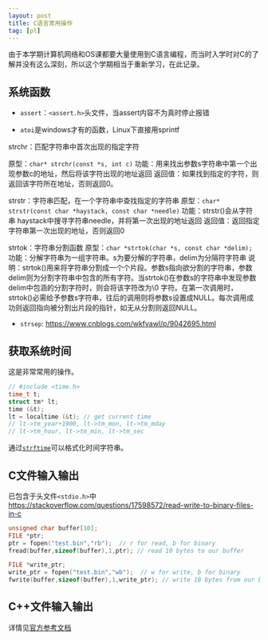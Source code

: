 ```yaml
---
layout: post
title: C语言常用操作
tag: [pl]
---
```


由于本学期计算机网络和OS课都要大量使用到C语言编程，而当时入学时对C的了解并没有这么深刻，所以这个学期相当于重新学习，在此记录。

<!--more-->

## 系统函数
* `assert`：`<assert.h>`头文件，当assert内容不为真时停止报错

* `atoi`是windows才有的函数，Linux下直接用sprintf

strchr：匹配字符串中首次出现的指定字符

原型：`char* strchr(const *s, int c)`
功能：用来找出参数s字符串中第一个出现参数c的地址，然后将该字符出现的地址返回
返回值：如果找到指定的字符，则返回该字符所在地址，否则返回0。

strstr：字符串匹配，在一个字符串中查找指定的字符串
原型：`char* strstr(const char *haystack, const char *needle)`
功能：strstr()会从字符串 haystack中搜寻字符串needle，并将第一次出现的地址返回
返回值：返回指定字符串第一次出现的地址，否则返回0

strtok：字符串分割函数
原型：`char *strtok(char *s, const char *delim);`
功能：分解字符串为一组字符串。s为要分解的字符串，delim为分隔符字符串
说明：strtok()用来将字符串分割成一个个片段。参数s指向欲分割的字符串，参数delim则为分割字符串中包含的所有字符。当strtok()在参数s的字符串中发现参数delim中包涵的分割字符时，则会将该字符改为\0 字符。在第一次调用时，strtok()必需给予参数s字符串，往后的调用则将参数s设置成NULL。每次调用成功则返回指向被分割出片段的指针，如无从分割则返回NULL。

* `strsep`: https://www.cnblogs.com/wkfvawl/p/9042695.html

## 获取系统时间
这是非常常用的操作。

```cpp
// #include <time.h>
time_t t;
struct tm* lt;
time (&t);
lt = localtime (&t); // get current time
// lt->tm_year+1900, lt->tm_mon, lt->tm_mday
// lt->tm_hour, lt->tm_min, lt->tm_sec
```

通过[`strftime`](http://www.cplusplus.com/reference/ctime/strftime/)可以格式化时间字符串。

## C文件输入输出
已包含于头文件`<stdio.h>`中
<https://stackoverflow.com/questions/17598572/read-write-to-binary-files-in-c>

```cpp
unsigned char buffer[10];
FILE *ptr;
ptr = fopen("test.bin","rb");  // r for read, b for binary
fread(buffer,sizeof(buffer),1,ptr); // read 10 bytes to our buffer

FILE *write_ptr;
write_ptr = fopen("test.bin","wb");  // w for write, b for binary
fwrite(buffer,sizeof(buffer),1,write_ptr); // write 10 bytes from our buffer
```

## C++文件输入输出
详情见[官方参考文档](http://www.cplusplus.com/doc/tutorial/files/)